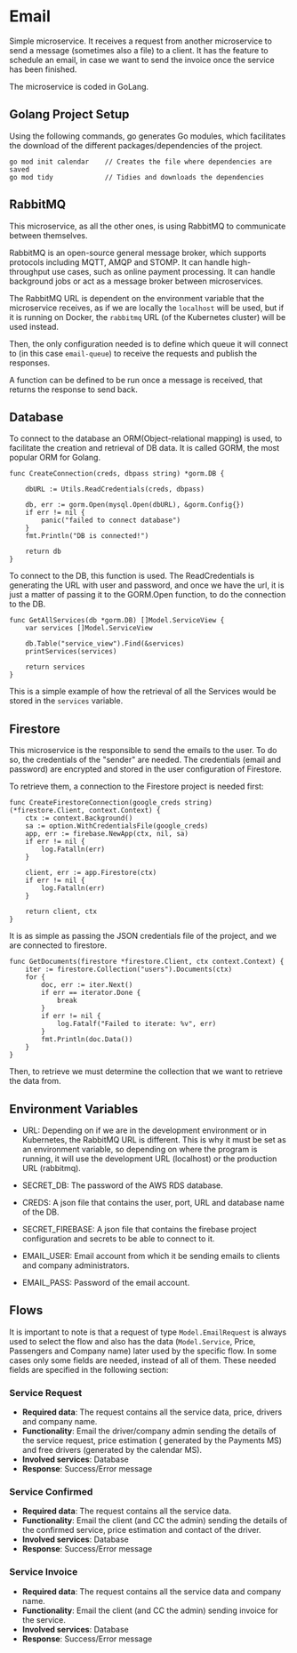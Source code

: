 # Email

Simple microservice. It receives a request from another microservice to send a message (sometimes also a file) to a
client. It has the feature to schedule an email, in case we want to send the invoice once the service has been finished.

The microservice is coded in GoLang.

## Golang Project Setup

Using the following commands, go generates Go modules, which facilitates the download of the different
packages/dependencies of the project.

```
go mod init calendar    // Creates the file where dependencies are saved
go mod tidy             // Tidies and downloads the dependencies
```

## RabbitMQ

This microservice, as all the other ones, is using RabbitMQ to communicate between themselves.

RabbitMQ is an open-source general message broker, which supports protocols including MQTT, AMQP and STOMP. It can
handle high-throughput use cases, such as online payment processing. It can handle background jobs or act as a message
broker between microservices.

The RabbitMQ URL is dependent on the environment variable that the microservice receives, as if we are locally
the `localhost` will be used, but if it is running on Docker, the `rabbitmq` URL (of the Kubernetes cluster) will be
used instead.

Then, the only configuration needed is to define which queue it will connect to (in this case `email-queue`) to receive
the requests and publish the responses.

A function can be defined to be run once a message is received, that returns the response to send back.

## Database

To connect to the database an ORM(Object-relational mapping) is used, to facilitate the creation and retrieval of DB
data. It is called GORM, the most popular ORM for Golang.

```
func CreateConnection(creds, dbpass string) *gorm.DB {

	dbURL := Utils.ReadCredentials(creds, dbpass)

	db, err := gorm.Open(mysql.Open(dbURL), &gorm.Config{})
	if err != nil {
		panic("failed to connect database")
	}
	fmt.Println("DB is connected!")

	return db
}
```

To connect to the DB, this function is used. The ReadCredentials is generating the URL with user and password, and once
we have the url, it is just a matter of passing it to the GORM.Open function, to do the connection to the DB.

```
func GetAllServices(db *gorm.DB) []Model.ServiceView {
	var services []Model.ServiceView

	db.Table("service_view").Find(&services)
	printServices(services)

	return services
}
```

This is a simple example of how the retrieval of all the Services would be stored in the `services` variable.

## Firestore

This microservice is the responsible to send the emails to the user. To do so, the credentials of the "sender" are
needed. The credentials (email and password) are encrypted and stored in the user configuration of Firestore.

To retrieve them, a connection to the Firestore project is needed first:

```
func CreateFirestoreConnection(google_creds string) (*firestore.Client, context.Context) {
	ctx := context.Background()
	sa := option.WithCredentialsFile(google_creds)
	app, err := firebase.NewApp(ctx, nil, sa)
	if err != nil {
		log.Fatalln(err)
	}

	client, err := app.Firestore(ctx)
	if err != nil {
		log.Fatalln(err)
	}

	return client, ctx
}
```

It is as simple as passing the JSON credentials file of the project, and we are connected to firestore.

```
func GetDocuments(firestore *firestore.Client, ctx context.Context) {
	iter := firestore.Collection("users").Documents(ctx)
	for {
		doc, err := iter.Next()
		if err == iterator.Done {
			break
		}
		if err != nil {
			log.Fatalf("Failed to iterate: %v", err)
		}
		fmt.Println(doc.Data())
	}
}
```

Then, to retrieve we must determine the collection that we want to retrieve the data from.

## Environment Variables

- URL: Depending on if we are in the development environment or in Kubernetes, the RabbitMQ URL is different. This is
  why it must be set as an environment variable, so depending on where the program is running, it will use the
  development URL (localhost) or the production URL (rabbitmq).

- SECRET_DB: The password of the AWS RDS database.

- CREDS: A json file that contains the user, port, URL and database name of the DB.

- SECRET_FIREBASE: A json file that contains the firebase project configuration and secrets to be able to connect to it.

- EMAIL_USER: Email account from which it be sending emails to clients and company administrators.

- EMAIL_PASS: Password of the email account.

## Flows

It is important to note is that a request of type `Model.EmailRequest` is always used to select the flow and also has
the data (`Model.Service`, Price, Passengers and Company name) later used by the specific flow. In some cases only some
fields are needed, instead of all of them. These needed fields are specified in the following section:

### Service Request

- **Required data**: The request contains all the service data, price, drivers and company name.
- **Functionality**: Email the driver/company admin sending the details of the service request, price estimation (
  generated by the Payments MS) and free drivers (generated by the calendar MS).
- **Involved services**: Database
- **Response**: Success/Error message

### Service Confirmed

- **Required data**: The request contains all the service data.
- **Functionality**: Email the client (and CC the admin) sending the details of the confirmed service, price estimation
  and contact of the driver.
- **Involved services**: Database
- **Response**: Success/Error message

### Service Invoice

- **Required data**: The request contains all the service data and company name.
- **Functionality**: Email the client (and CC the admin) sending invoice for the service.
- **Involved services**: Database
- **Response**: Success/Error message